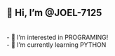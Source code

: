 <h2><centre>👋 Hi, I’m @JOEL-7125</centre></h2>
<br>
- 👀 I’m interested in PROGRAMING!<br>
- 🌱 I’m currently learning PYTHON<br>

<!---
JOEL-7125/JOEL-7125 is a ✨ special ✨ repository because its `README.md` (this file) appears on your GitHub profile.
You can click the Preview link to take a look at your changes.
--->
